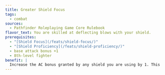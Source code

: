```yaml
---
title: Greater Shield Focus
tags:
  - combat
sources:
  - Pathfinder Roleplaying Game Core Rulebook
flavor_text: You are skilled at deflecting blows with your shield.
prerequisites:
  - "[Shield Focus](/feats/shield-focus/)"
  - "[Shield Proficiency](/feats/shield-proficiency/)"
  - base attack bonus +1
  - 8th-level fighter
benefit: |
  Increase the AC bonus granted by any shield you are using by 1. This bonus stacks with the bonus granted by [Shield Focus](/feats/shield-focus/).
---
```


